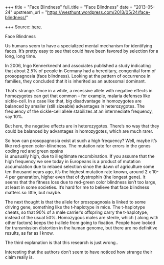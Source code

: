 +++
title = "Face Blindness"
full_title = "Face Blindness"
date = "2013-05-24"
upstream_url = "https://westhunt.wordpress.com/2013/05/24/face-blindness/"

+++
Source: [here](https://westhunt.wordpress.com/2013/05/24/face-blindness/).

Face Blindness

Us humans seem to have a specialized mental mechanism for identifying
faces. It’s pretty easy to see that could have been favored by selection
for a long, long time.

In 2006, Ingo Kennerknecht and associates published a study indicating
that about 2.5% of people in Germany had a hereditary, congenital form
of prosopagnosia (face blindness). Looking at the pattern of occurrence
in families, they concluded that it is inherited as an autosomal
dominant.

That’s strange. Once in a while, a recessive allele with negative
effects in homozygotes can get that common – for example, malaria
defenses like sickle-cell. In a case like that, big disadvantage in
homozygotes are balanced by smaller (still sizeable) advantages in
heterozygotes. The frequency of the sickle-cell allele stabilizes at an
intermediate frequency, say 10%.

But here, the negative effects are in heterozygotes. There’s no way that
they could be balanced by advantages in homozygotes, which are much
rarer.

So how can prosopagnosia exist at such a high frequency? Well, maybe
it’s like red-green color-blindness. The mutation rate for errors in the
genes coding red and green opsins  
is unusually high, due to illegitimate recombination. If you assume that
the high frequency we see today in Europeans is a product of mutation
accumulation due to relaxed selection since the dawn of agriculture some
ten thousand years ago, it’s the highest mutation rate known, around 2 x
10-4 per generation, higher even that of dystrophin (the longest gene).
It seems that the fitness loss due to red-green color blindness isn’t
too large, at least in some societies. It’s hard for me to believe that
face blindness matters so little, but maybe.

The next thought is that the allele for prosopagnosia is linked to some
driving gene, something like the t-haplotype in mice. The t-haplotype
cheats, so that 90% of a male carrier’s offspring carry the t-haplotype,
instead of the usual 50%. Homozygous males are sterile, which ( along
with other factors) keeps the t-allele from going to fixation. People
have looked for transmission distortion in the human genome, but there
are no definitive results, as far as I know.

The third explanation is that this research is just wrong..

Interesting that the authors don’t seem to have noticed how strange
their claim really is.

